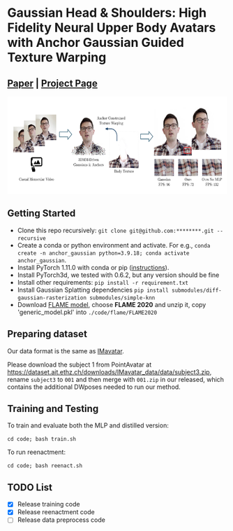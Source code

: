 # Gaussian Head & Shoulders: High Fidelity Neural Upper Body Avatars with Anchor Gaussian Guided Texture Warping

## [Paper](https://arxiv.org/abs/2405.12069) | [Project Page](https://gaussian-head-shoulders.netlify.app/)

<img src="assets/teaser.png" width="650" height="223"/> 

## Getting Started
* Clone this repo recursively: `git clone git@github.com:********.git --recursive`
* Create a conda or python environment and activate. For e.g., `conda create -n anchor_gaussian python=3.9.18; conda activate anchor_gaussian`.
* Install PyTorch 1.11.0 with conda or pip ([instructions](https://pytorch.org/get-started/previous-versions/)).
* Install PyTorch3d, we tested with 0.6.2, but any version should be fine
* Install other requirements: `pip install -r requirement.txt`
* Install Gaussian Splatting dependencies `pip install submodules/diff-gaussian-rasterization submodules/simple-knn`
* Download [FLAME model](https://flame.is.tue.mpg.de/download.php), choose **FLAME 2020** and unzip it, copy 'generic_model.pkl' into `./code/flame/FLAME2020`

## Preparing dataset
Our data format is the same as [IMavatar](https://github.com/zhengyuf/IMavatar/). 

Please download the subject 1 from PointAvatar at https://dataset.ait.ethz.ch/downloads/IMavatar_data/data/subject3.zip, rename `subject3` to `001` and then merge with `001.zip` in our released, which contains the additional DWposes needed to run our method. 



## Training and Testing

To train and evaluate both the MLP and distilled version:
```
cd code; bash train.sh
```

To run reenactment:

```
cd code; bash reenact.sh
```

## TODO List

- [x] Release training code
- [x] Release reenactment code
- [ ] Release data preprocess code